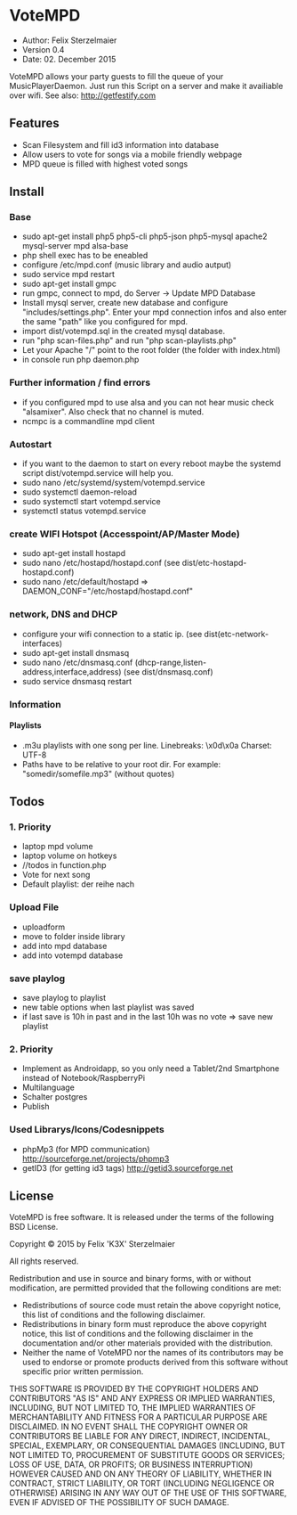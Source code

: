 # VoteMPD

* Author: Felix Sterzelmaier
* Version 0.4
* Date: 02. December 2015

VoteMPD allows your party guests to fill the queue of your MusicPlayerDaemon.
Just run this Script on a server and make it availiable over wifi. See also: http://getfestify.com

## Features
* Scan Filesystem and fill id3 information into database
* Allow users to vote for songs via a mobile friendly webpage
* MPD queue is filled with highest voted songs

## Install

### Base
* sudo apt-get install php5 php5-cli php5-json php5-mysql apache2 mysql-server mpd alsa-base
* php shell exec has to be eneabled
* configure /etc/mpd.conf (music library and audio autput)
* sudo service mpd restart
* sudo apt-get install gmpc
* run gmpc, connect to mpd, do Server -> Update MPD Database
* Install mysql server, create new database and configure "includes/settings.php". Enter your mpd connection infos and also enter the same "path" like you configured for mpd.
* import dist/votempd.sql in the created mysql database.
* run "php scan-files.php" and run "php scan-playlists.php"
* Let your Apache "/" point to the root folder (the folder with index.html)
* in console run php daemon.php

### Further information / find errors
* if you configured mpd to use alsa and you can not hear music check "alsamixer". Also check that no channel is muted.
* ncmpc is a commandline mpd client

### Autostart
* if you want to the daemon to start on every reboot maybe the systemd script dist/votempd.service will help you.
* sudo nano /etc/systemd/system/votempd.service
* sudo systemctl daemon-reload
* sudo systemctl start votempd.service
* systemctl status votempd.service

### create WIFI Hotspot (Accesspoint/AP/Master Mode)
* sudo apt-get install hostapd
* sudo nano /etc/hostapd/hostapd.conf     (see dist/etc-hostapd-hostapd.conf)
* sudo nano /etc/default/hostapd    =>    DAEMON_CONF="/etc/hostapd/hostapd.conf"

### network, DNS and DHCP
* configure your wifi connection to a static ip. (see dist(etc-network-interfaces)
* sudo apt-get install dnsmasq
* sudo nano /etc/dnsmasq.conf   (dhcp-range,listen-address,interface,address) (see dist/dnsmasq.conf)
* sudo service dnsmasq restart

### Information

#### Playlists
* .m3u playlists with one song per line. Linebreaks: \x0d\x0a Charset: UTF-8
* Paths have to be relative to your root dir. For example: "somedir/somefile.mp3" (without quotes)

## Todos
### 1. Priority
* laptop mpd volume
* laptop volume on hotkeys
* //todos in function.php
* Vote for next song
* Default playlist: der reihe nach

### Upload File
* uploadform
* move to folder inside library
* add into mpd database
* add into votempd database

### save playlog
* save playlog to playlist
* new table options when last playlist was saved
* if last save is 10h in past and in the last 10h was no vote => save new playlist

### 2. Priority
* Implement as Androidapp, so you only need a Tablet/2nd Smartphone instead of Notebook/RaspberryPi
* Multilanguage
* Schalter postgres
* Publish

### Used Librarys/Icons/Codesnippets
* phpMp3 (for MPD communication) http://sourceforge.net/projects/phpmp3
* getID3 (for getting id3 tags) http://getid3.sourceforge.net

## License

VoteMPD is free software. It is released under the terms of
the following BSD License.

Copyright © 2015 by 
    Felix 'K3X' Sterzelmaier

All rights reserved.

Redistribution and use in source and binary forms, with or without
modification, are permitted provided that the following conditions
are met:

 * Redistributions of source code must retain the above copyright
   notice, this list of conditions and the following disclaimer.
 * Redistributions in binary form must reproduce the above copyright
   notice, this list of conditions and the following disclaimer in
   the documentation and/or other materials provided with the
   distribution.
 * Neither the name of VoteMPD nor the names of its
   contributors may be used to endorse or promote products derived
   from this software without specific prior written permission.

THIS SOFTWARE IS PROVIDED BY THE COPYRIGHT HOLDERS AND CONTRIBUTORS
"AS IS" AND ANY EXPRESS OR IMPLIED WARRANTIES, INCLUDING, BUT NOT
LIMITED TO, THE IMPLIED WARRANTIES OF MERCHANTABILITY AND FITNESS
FOR A PARTICULAR PURPOSE ARE DISCLAIMED. IN NO EVENT SHALL THE
COPYRIGHT OWNER OR CONTRIBUTORS BE LIABLE FOR ANY DIRECT, INDIRECT,
INCIDENTAL, SPECIAL, EXEMPLARY, OR CONSEQUENTIAL DAMAGES (INCLUDING,
BUT NOT LIMITED TO, PROCUREMENT OF SUBSTITUTE GOODS OR SERVICES;
LOSS OF USE, DATA, OR PROFITS; OR BUSINESS INTERRUPTION) HOWEVER
CAUSED AND ON ANY THEORY OF LIABILITY, WHETHER IN CONTRACT, STRICT
LIABILITY, OR TORT (INCLUDING NEGLIGENCE OR OTHERWISE) ARISING IN
ANY WAY OUT OF THE USE OF THIS SOFTWARE, EVEN IF ADVISED OF THE
POSSIBILITY OF SUCH DAMAGE.
